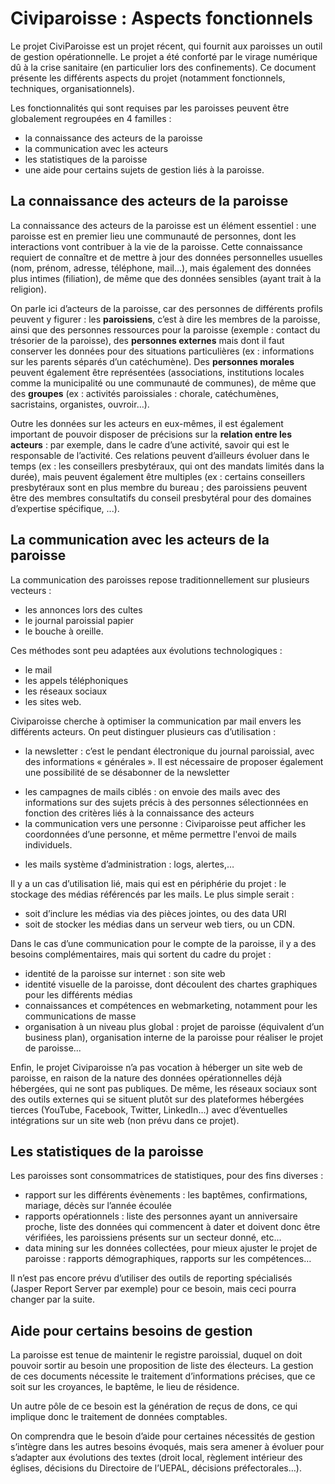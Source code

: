 # Civiparoisse : Aspects fonctionnels

Le projet CiviParoisse est un projet récent, qui fournit aux paroisses un outil de gestion opérationnelle. Le projet a été conforté par le virage numérique dû à la crise sanitaire (en particulier lors des confinements). Ce document présente les différents aspects du projet (notamment fonctionnels, techniques, organisationnels).

Les fonctionnalités qui sont requises par les paroisses peuvent être globalement regroupées en 4 familles :

* la connaissance des acteurs de la paroisse
* la communication avec les acteurs
* les statistiques de la paroisse
* une aide pour certains sujets de gestion liés à la paroisse.

## La connaissance des acteurs de la paroisse
La connaissance des acteurs de la paroisse est un élément essentiel : une paroisse est en premier lieu une communauté de personnes, dont les interactions vont contribuer à la vie de la paroisse. Cette connaissance requiert de connaître et de mettre à jour des données personnelles usuelles (nom, prénom, adresse, téléphone, mail…), mais également des données plus intimes (filiation), de même que des données sensibles (ayant trait à la religion).

On parle ici d’acteurs de la paroisse, car des personnes de différents profils peuvent y figurer :  les **paroissiens**, c’est à dire les membres de la paroisse, ainsi que des personnes ressources pour la paroisse (exemple : contact du trésorier de la paroisse), des **personnes externes** mais dont il faut conserver les données pour des situations particulières (ex : informations sur les parents séparés d’un catéchumène). Des **personnes morales** peuvent également être représentées (associations, institutions locales comme la municipalité ou une communauté de communes), de même que des **groupes** (ex : activités paroissiales : chorale, catéchumènes, sacristains, organistes, ouvroir…).

Outre les données sur les acteurs en eux-mêmes, il est également important de pouvoir disposer de précisions sur la **relation entre les acteurs** : par exemple, dans le cadre d’une activité, savoir qui est le responsable de l’activité. Ces relations peuvent d’ailleurs évoluer dans le temps (ex : les conseillers presbytéraux, qui ont des mandats limités dans la durée), mais peuvent également être multiples (ex : certains conseillers presbytéraux sont en plus membre du bureau ; des paroissiens peuvent être des membres consultatifs du conseil presbytéral pour des domaines d’expertise spécifique, ...).

## La communication avec les acteurs de la paroisse
La communication des paroisses repose traditionnellement sur plusieurs vecteurs :

* les annonces lors des cultes
* le journal paroissial papier
* le bouche à oreille.
    
Ces méthodes sont peu adaptées aux évolutions technologiques :

* le mail
* les appels téléphoniques
* les réseaux sociaux
* les sites web.

Civiparoisse cherche à optimiser la communication par mail envers les différents acteurs. On peut distinguer plusieurs cas d’utilisation :

* la newsletter : c’est le pendant électronique du journal paroissial, avec des informations « générales ». Il est nécessaire de proposer également une possibilité de se désabonner de la newsletter 
<!-- Pas sûr qu'on ait besoin de préciser le désabonnement ici -->
* les campagnes de mails ciblés : on envoie des mails avec des informations sur des sujets précis à des personnes sélectionnées en fonction des critères liés à la connaissance des acteurs
* la communication vers une personne : Civiparoisse peut afficher les coordonnées d’une personne, et même permettre l'envoi de mails individuels.
<!-- PAS SUR D'AVOIR BIEN COMPRIS CETTE PHRASE : Il est facile de forger des URL (telURI, par exemple) qui peuvent ensuite être exploitées sur le poste de l’utilisateur accédant à CiviParoisse -->
* les mails système d’administration : logs, alertes,…

<!-- Pas sûr qu'on ait besoin d'évoquer ce point. Il faut que nous le gérions dans le cadre du projet -->
Il y a un cas d’utilisation lié, mais qui est en périphérie du projet : le stockage des médias référencés par les mails. Le plus simple serait :

* soit d’inclure les médias via des pièces jointes, ou des data URI
* soit de stocker les médias dans un serveur web tiers, ou un CDN.

Dans le cas d’une communication pour le compte de la paroisse, il y a des besoins complémentaires, mais qui sortent du cadre du projet :

* identité de la paroisse sur internet : son site web
* identité visuelle de la paroisse, dont découlent des chartes graphiques pour les différents médias
* connaissances et compétences en webmarketing, notamment pour les communications de masse
* organisation à un niveau plus global : projet de paroisse (équivalent d’un business plan), organisation interne de la paroisse pour réaliser le projet de paroisse...

Enfin, le projet Civiparoisse n’a pas vocation à héberger un site web de paroisse, en raison de la nature des données opérationnelles déjà hébergées, qui ne sont pas publiques. De même, les réseaux sociaux sont des outils externes qui se situent plutôt sur des plateformes hébergées tierces (YouTube, Facebook, Twitter, LinkedIn…) avec d’éventuelles intégrations sur un site web (non prévu dans ce projet).

## Les statistiques de la paroisse
Les paroisses sont consommatrices de statistiques, pour des fins diverses :

* rapport sur les différents évènements : les baptêmes, confirmations, mariage, décès sur l’année écoulée
* rapports opérationnels : liste des personnes ayant un anniversaire proche, liste des données qui commencent à dater et doivent donc être vérifiées, les paroissiens présents sur un secteur donné, etc...
* data mining sur les données collectées, pour mieux ajuster le projet de paroisse : rapports démographiques, rapports sur les compétences… <!-- Voir si on peut reformuler Le minage sera donc léger et réalisé au sein de l’outil CiviCRM, sans chercher à utiliser des outils de data mining poussés comme Weka par exemple. -->
<!-- Formulation peut-être à retravailler pour être plus explicite sur ce qu'on ne veut pas faire de suite -->
Il n’est pas encore prévu d’utiliser des outils de reporting spécialisés (Jasper Report Server par exemple) pour ce besoin, mais ceci pourra changer par la suite.

## Aide pour certains besoins de gestion
La paroisse est tenue de maintenir le registre paroissial, duquel on doit pouvoir sortir au besoin une proposition de liste des électeurs. La gestion de ces documents nécessite le traitement d’informations précises, que ce soit sur les croyances, le baptême, le lieu de résidence.
 
Un autre pôle de ce besoin est la génération de reçus de dons, ce qui implique donc le traitement de données comptables.

On comprendra que le besoin d’aide pour certaines nécessités de gestion s’intègre dans les autres besoins évoqués, mais sera amener à évoluer pour s’adapter aux évolutions des textes (droit local, règlement intérieur des églises, décisions du Directoire de l’UEPAL, décisions préfectorales…).
